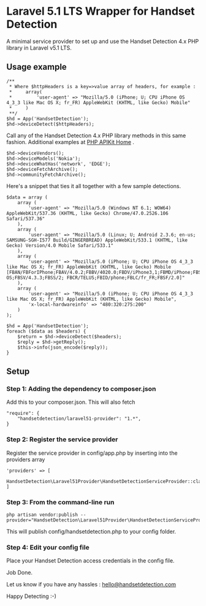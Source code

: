 # Laravel 5.1 LTS Wrapper for Handset Detection #

A minimal service provider to set up and use the Handset Detection 4.x PHP library in Laravel v5.1 LTS.

## Usage example ##

	/**
	 * Where $httpHeaders is a key=>value array of headers, for example :
	 *     array(
	 *         'user-agent' => "Mozilla/5.0 (iPhone; U; CPU iPhone OS 4_3_3 like Mac OS X; fr_FR) AppleWebKit (KHTML, like Gecko) Mobile"
	 *     )
	 **/
	$hd = App('HandsetDetection');
	$hd->deviceDetect($httpHeaders);

Call any of the Handset Detection 4.x PHP library methods in this same fashion. Additional examples at [PHP APIKit Home](https://github.com/HandsetDetection/php-apikit "Handset Detection PHP APIKit") .

	$hd->deviceVendors();
	$hd->deviceModels('Nokia');
	$hd->deviceWhatHas('network', 'EDGE');
	$hd->deviceFetchArchive();
	$hd->communityFetchArchive();

Here's a snippet that ties it all together with a few sample detections.

	$data = array (
		array (
			'user-agent' => "Mozilla/5.0 (Windows NT 6.1; WOW64) AppleWebKit/537.36 (KHTML, like Gecko) Chrome/47.0.2526.106 Safari/537.36"
		),
		array (
			'user-agent' => "Mozilla/5.0 (Linux; U; Android 2.3.6; en-us; SAMSUNG-SGH-I577 Build/GINGERBREAD) AppleWebKit/533.1 (KHTML, like Gecko) Version/4.0 Mobile Safari/533.1"
		),
		array (
			'user-agent' => "Mozilla/5.0 (iPhone; U; CPU iPhone OS 4_3_3 like Mac OS X; fr_FR) AppleWebKit (KHTML, like Gecko) Mobile [FBAN/FBForIPhone;FBAV/4.0.2;FBBV/4020.0;FBDV/iPhone3,1;FBMD/iPhone;FBSN/iPhone OS;FBSV/4.3.3;FBSS/2; FBCR/TELUS;FBID/phone;FBLC/fr_FR;FBSF/2.0]"
		),
		array (
			'user-agent' => "Mozilla/5.0 (iPhone; U; CPU iPhone OS 4_3_3 like Mac OS X; fr_FR) AppleWebKit (KHTML, like Gecko) Mobile",
			'x-local-hardwareinfo' => "480:320:275:200"
		)
	);
	
	$hd = App('HandsetDetection');
	foreach ($data as $headers) {
		$return = $hd->deviceDetect($headers);
		$reply = $hd->getReply();
		$this->info(json_encode($reply));
	}

## Setup ##

### Step 1: Adding the dependency to composer.json ###

Add this to your composer.json. This will also fetch

	"require": {
	    "handsetdetection/laravel51-provider": "1.*",
	}

### Step 2: Register the service provider ###

Register the service provider in config/app.php by inserting into the providers array

	'providers' => [
	    HandsetDetection\Laravel51Provider\HandsetDetectionServiceProvider::class,
	]

### Step 3: From the command-line run ###

	php artisan vendor:publish --provider="HandsetDetection\Laravel51Provider\HandsetDetectionServiceProvider"

This will publish config/handsetdetection.php to your config folder.

###	Step 4: Edit your config file	###

Place your Handset Detection access credentials in the config file.


Job Done.

Let us know if you have any hassles : hello@handsetdetection.com

Happy Detecting :-)
